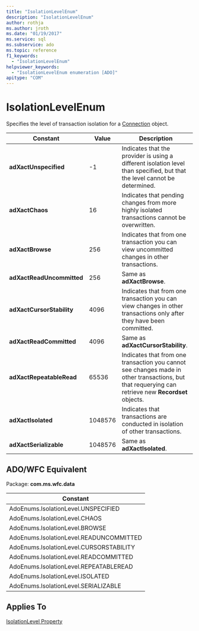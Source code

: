 ```yaml
---
title: "IsolationLevelEnum"
description: "IsolationLevelEnum"
author: rothja
ms.author: jroth
ms.date: "01/19/2017"
ms.service: sql
ms.subservice: ado
ms.topic: reference
f1_keywords:
  - "IsolationLevelEnum"
helpviewer_keywords:
  - "IsolationLevelEnum enumeration [ADO]"
apitype: "COM"
---
```

# IsolationLevelEnum
Specifies the level of transaction isolation for a [Connection](./connection-object-ado.md) object.  
  
|Constant|Value|Description|  
|--------------|-----------|-----------------|  
|**adXactUnspecified**|-1|Indicates that the provider is using a different isolation level than specified, but that the level cannot be determined.|  
|**adXactChaos**|16|Indicates that pending changes from more highly isolated transactions cannot be overwritten.|  
|**adXactBrowse**|256|Indicates that from one transaction you can view uncommitted changes in other transactions.|  
|**adXactReadUncommitted**|256|Same as **adXactBrowse**.|  
|**adXactCursorStability**|4096|Indicates that from one transaction you can view changes in other transactions only after they have been committed.|  
|**adXactReadCommitted**|4096|Same as **adXactCursorStability**.|  
|**adXactRepeatableRead**|65536|Indicates that from one transaction you cannot see changes made in other transactions, but that requerying can retrieve new **Recordset** objects.|  
|**adXactIsolated**|1048576|Indicates that transactions are conducted in isolation of other transactions.|  
|**adXactSerializable**|1048576|Same as **adXactIsolated**.|  
  
## ADO/WFC Equivalent  
 Package: **com.ms.wfc.data**  
  
|Constant|  
|--------------|  
|AdoEnums.IsolationLevel.UNSPECIFIED|  
|AdoEnums.IsolationLevel.CHAOS|  
|AdoEnums.IsolationLevel.BROWSE|  
|AdoEnums.IsolationLevel.READUNCOMMITTED|  
|AdoEnums.IsolationLevel.CURSORSTABILITY|  
|AdoEnums.IsolationLevel.READCOMMITTED|  
|AdoEnums.IsolationLevel.REPEATABLEREAD|  
|AdoEnums.IsolationLevel.ISOLATED|  
|AdoEnums.IsolationLevel.SERIALIZABLE|  
  
## Applies To  
 [IsolationLevel Property](./isolationlevel-property.md)